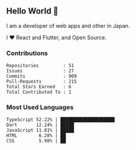 ## Hello World 👋

I am a developer of web apps and other in Japan.

I ❤️ React and Flutter, and Open Source.

### Contributions

<!-- contributions start -->

    Repositories         : 51
    Issues               : 27
    Commits              : 909
    Pull-Requests        : 215
    Total Stars Earned   : 6
    Total Contributed To : 1

<!-- contributions end -->

### Most Used Languages

<!-- most-used-languages start -->

    TypeScript 52.22% | ████████████████████
    Dart       12.24% | █████
    JavaScript 11.81% | █████
    HTML        6.28% | ██
    CSS         5.98% | ██

<!-- most-used-languages end -->
